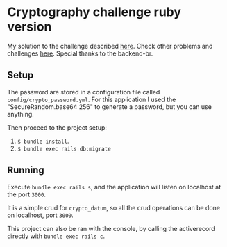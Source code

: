 # Cryptography challenge ruby version

My solution to the challenge described [here](https://github.com/backend-br/desafios/blob/master/cryptography/PROBLEM.md). Check other problems and challenges [here](https://github.com/backend-br/desafios/tree/master). Special thanks to the backend-br.

## Setup

The password are stored in a configuration file called `config/crypto_password.yml`. For this application I used the "SecureRandom.base64 256" to generate a password, but you can use anything.

Then proceed to the project setup:

1. `$ bundle install`.
2. `$ bundle exec rails db:migrate`

## Running

Execute `bundle exec rails s`, and the application will listen on localhost at the port `3000`.

It is a simple crud for `crypto_datum`, so all the crud operations can be done on localhost, port `3000`.

This project can also be ran with the console, by calling the activerecord directly with `bundle exec rails c`.
